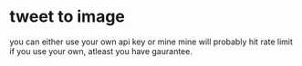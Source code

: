 # tweet to image

you can either use your own api key or mine
mine will probably hit rate limit
if you use your own, atleast you have gaurantee.
